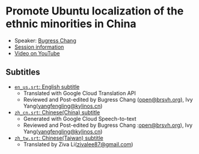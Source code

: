 # Promote Ubuntu localization of the ethnic minorities in China

- Speaker: [Bugress Chang](mailto:open@brsvh.org)
- [Session information](https://2021.ubucon.asia/sessions/promote_ubuntu_localization_of_the_ethnic_groups_in_china/)
- [Video on YouTube](https://www.youtube.com/watch?v=0vFovPpP0LQ)

## Subtitles

- [`en_us.srt`: English subtitle](en_us.srt)
    - Translated with Google Cloud Translation API
    - Reviewed and Post-edited by Bugress Chang (open@brsvh.org), Ivy Yang(yangfengling@kylinos.cn)
- [`zh_cn.srt`: Chinese(China) subtitle](zh_cn.srt)
    - Generated with Google Cloud Speech-to-text
    - Reviewed and Post-edited by Bugress Chang :open@brsvh.org), Ivy Yang(yangfengling@kylinos.cn)
- [`zh_tw.srt`: Chinese(Taiwan) subtitle](zh_tw.srt)
    - Translated by Ziva Li(zivalee87@gmail.com)
